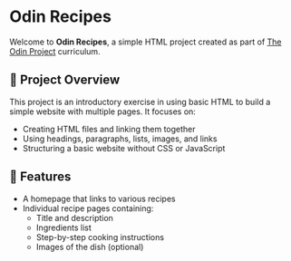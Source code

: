 # Odin Recipes

Welcome to **Odin Recipes**, a simple HTML project created as part of [The Odin Project](https://www.theodinproject.com/) curriculum.

## 📖 Project Overview

This project is an introductory exercise in using basic HTML to build a simple website with multiple pages. It focuses on:

- Creating HTML files and linking them together
- Using headings, paragraphs, lists, images, and links
- Structuring a basic website without CSS or JavaScript

## 🧾 Features

- A homepage that links to various recipes
- Individual recipe pages containing:
  - Title and description
  - Ingredients list
  - Step-by-step cooking instructions
  - Images of the dish (optional)
